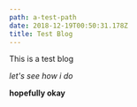 ```yaml
---
path: a-test-path
date: 2018-12-19T00:50:31.178Z
title: Test Blog
---
```

This is a test blog

*let's see how i do*

__hopefully okay__
